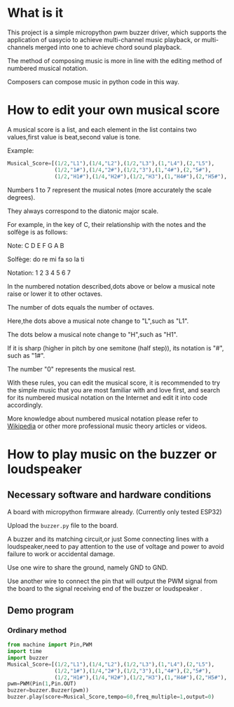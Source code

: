 # What is it

This project is a simple micropython pwm buzzer driver, which supports the application of uasycio to achieve multi-channel music playback, or multi-channels merged into one to achieve chord sound playback.

The method of composing music is more in line with the editing method of numbered musical notation. 

Composers can compose music in python code in this way. 

# How to edit your own musical score

A musical score is a list, and each element in the list contains two values,first value is beat,second value is tone.

Example:

```python
Musical_Score=[(1/2,"L1"),(1/4,"L2"),(1/2,"L3"),(1,"L4"),(2,"L5"),
               (1/2,"1#"),(1/4,"2#"),(1/2,"3"),(1,"4#"),(2,"5#"),
               (1/2,"H1#"),(1/4,"H2#"),(1/2,"H3"),(1,"H4#"),(2,"H5#"),(1,"0")]
```

Numbers 1 to 7 represent the musical notes (more accurately the scale degrees). 

They always correspond to the diatonic major scale.

For example, in the key of C, their relationship with the notes and the solfège is as follows:

Note:   	C	D	E	F	G	A	B

Solfège:	do	re	mi	fa	so	la	ti

Notation:	1	2	3	4	5	6	7

In the numbered notation described,dots above or below a musical note raise or lower it to other octaves. 

The number of dots equals the number of octaves.

Here,the dots above a musical note change to "L",such as "L1".

The dots below a musical note change to "H",such as "H1".

If it is sharp (higher in pitch by one semitone (half step)), its notation is "#", such as "1#". 

The number "0" represents the musical rest.

With these rules, you can edit the musical score, it is recommended to try the simple music that you are most familiar with and love first, and search for its numbered musical notation on the Internet and edit it into code accordingly. 

More knowledge about numbered musical notation please refer to [Wikipedia](https://en.wikipedia.org/wiki/Numbered_musical_notation) or other more professional music theory articles or videos.

# How to play music on the buzzer or loudspeaker

## Necessary software and hardware conditions

A board with micropython firmware already. (Currently only tested ESP32)

Upload the `buzzer.py` file to the board.

A buzzer and its matching circuit,or just Some connecting lines with a loudspeaker,need to pay attention to the use of voltage and power to avoid failure to work or accidental damage. 

Use one wire to share the ground, namely GND to GND. 

Use another wire to connect the pin that will output the PWM signal from the board to the signal receiving end of the buzzer or loudspeaker .

## Demo program
### Ordinary method
```python
from machine import Pin,PWM
import time
import buzzer
Musical_Score=[(1/2,"L1"),(1/4,"L2"),(1/2,"L3"),(1,"L4"),(2,"L5"),
               (1/2,"1#"),(1/4,"2#"),(1/2,"3"),(1,"4#"),(2,"5#"),
               (1/2,"H1#"),(1/4,"H2#"),(1/2,"H3"),(1,"H4#"),(2,"H5#"),(1,"0")]
pwm=PWM(Pin(1,Pin.OUT)
buzzer=buzzer.Buzzer(pwm))
buzzer.play(score=Musical_Score,tempo=60,freq_multiple=1,output=0)
```


